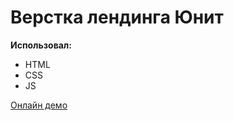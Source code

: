 # Верстка лендинга Юнит
**Использовал:**
+ HTML
+ CSS
+ JS

[Онлайн демо](http://pavelkucenko.online/unit/index.html)
